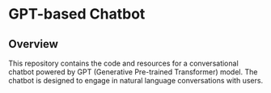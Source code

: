 # GPT-based Chatbot

## Overview

This repository contains the code and resources for a conversational chatbot powered by GPT (Generative Pre-trained Transformer) model. The chatbot is designed to engage in natural language conversations with users.